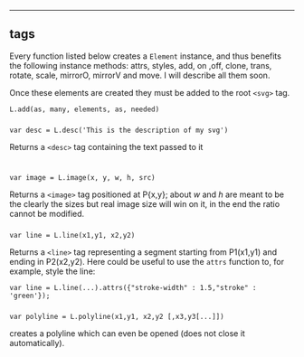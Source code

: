 ---
## tags  

Every function listed below creates a `Element` instance, and thus benefits the following instance methods: attrs, styles, add, on ,off, clone, trans, rotate, scale, mirrorO, mirrorV and move. I will describe all them soon.

Once these elements are created they must be added to the root `<svg>` tag.
```
L.add(as, many, elements, as, needed)
```



### <desc> 
```
var desc = L.desc('This is the description of my svg')
```
Returns a `<desc>` tag containing the text passed to it


### <image>
```
var image = L.image(x, y, w, h, src)
```
Returns a `<image>` tag positioned at P{x,y}; about _w_ and _h_ are meant to be the clearly the sizes but  real image size will win on it, in the end the ratio cannot be modified.

### <line> 
```
var line = L.line(x1,y1, x2,y2)
```
Returns a `<line>` tag representing a segment starting from P1(x1,y1) and ending in P2(x2,y2).
Here could be useful to use the `attrs` function to, for example, style the line:  
```
var line = L.line(...).attrs({"stroke-width" : 1.5,"stroke" : 'green'});
```

### <polyline>
```
var polyline = L.polyline(x1,y1, x2,y2 [,x3,y3[...]])
```
creates a polyline which can even be opened (does not close it automatically). 



